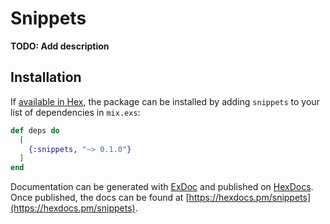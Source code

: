 # Snippets

**TODO: Add description**

## Installation

If [available in Hex](https://hex.pm/docs/publish), the package can be installed
by adding `snippets` to your list of dependencies in `mix.exs`:

```elixir
def deps do
  [
    {:snippets, "~> 0.1.0"}
  ]
end
```

Documentation can be generated with [ExDoc](https://github.com/elixir-lang/ex_doc)
and published on [HexDocs](https://hexdocs.pm). Once published, the docs can
be found at [https://hexdocs.pm/snippets](https://hexdocs.pm/snippets).

